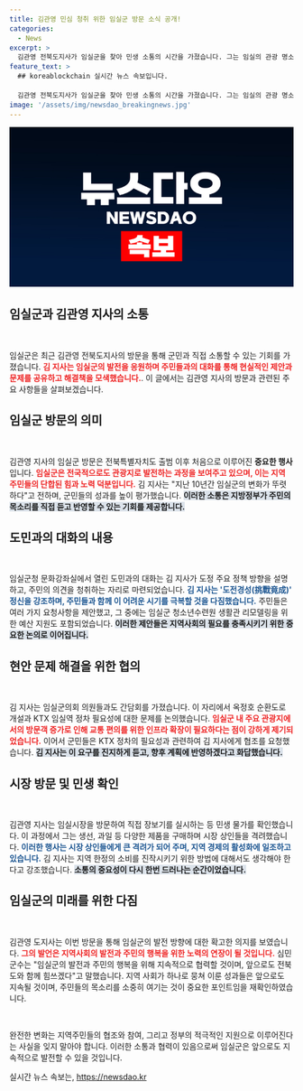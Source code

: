 ```yaml
---
title: 김관영 민심 청취 위한 임실군 방문 소식 공개!
categories:
  - News
excerpt: >
  김관영 전북도지사가 임실군을 찾아 민생 소통의 시간을 가졌습니다. 그는 임실의 관광 명소와 지역 현안을 강조하며, 도민과 함께 도전정신으로 전북특자도의 미래를 만들어가겠다고 밝혔습니다. 지역 주민들 또한 다양한 지원 요구를 전달하며 소통의 장이 마련되었습니다.
feature_text: >
  ## koreablockchain 실시간 뉴스 속보입니다.

  김관영 전북도지사가 임실군을 찾아 민생 소통의 시간을 가졌습니다. 그는 임실의 관광 명소와 지역 현안을 강조하며, 도민과 함께 도전정신으로 전북특자도의 미래를 만들어가겠다고 밝혔습니다. 지역 주민들 또한 다양한 지원 요구를 전달하며 소통의 장이 마련되었습니다.
image: '/assets/img/newsdao_breakingnews.jpg'
---
```


<p><img src="/assets/img/newsdao_breakingnews.jpg" alt="koreablockchain 속보" /></p>

<h2 data-ke-size="size26">임실군과 김관영 지사의 소통</h2>

<p data-ke-size="size16">&nbsp;</p>

<p>임실군은 최근 김관영 전북도지사의 방문을 통해 군민과 직접 소통할 수 있는 기회를 가졌습니다. <b><span style="color: #ee2323;">김 지사는 임실군의 발전을 응원하며 주민들과의 대화를 통해 현실적인 제안과 문제를 공유하고 해결책을 모색했습니다.</span></b>. 이 글에서는 김관영 지사의 방문과 관련된 주요 사항들을 살펴보겠습니다.</p>

<h2 data-ke-size="size26">임실군 방문의 의미</h2>

<p data-ke-size="size16">&nbsp;</p>

<p>김관영 지사의 임실군 방문은 전북특별자치도 출범 이후 처음으로 이루어진 <strong>중요한 행사</strong>입니다. <b><span style="color: #ee2323;">임실군은 전국적으로도 관광지로 발전하는 과정을 보여주고 있으며, 이는 지역 주민들의 단합된 힘과 노력 덕분입니다.</span></b> 김 지사는 "지난 10년간 임실군의 변화가 뚜렷하다"고 전하며, 군민들의 성과를 높이 평가했습니다. <b><span style="background-color: #21538527;">이러한 소통은 지방정부가 주민의 목소리를 직접 듣고 반영할 수 있는 기회를 제공합니다.</span></b> </p>

<h2 data-ke-size="size26">도민과의 대화의 내용</h2>

<p data-ke-size="size16">&nbsp;</p>

<p>임실군청 문화강좌실에서 열린 도민과의 대화는 김 지사가 도정 주요 정책 방향을 설명하고, 주민의 의견을 청취하는 자리로 마련되었습니다. <b><span style="color: #1a5490;">김 지사는 '도전경성(挑戰竟成)' 정신을 강조하며, 주민들과 함께 이 어려운 시기를 극복할 것을 다짐했습니다.</span></b> 주민들은 여러 가지 요청사항을 제안했고, 그 중에는 임실군 청소년수련원 생활관 리모델링을 위한 예산 지원도 포함되었습니다. <b><span style="background-color: #21538527;">이러한 제안들은 지역사회의 필요를 충족시키기 위한 중요한 논의로 이어집니다.</span></b></p>

<h2 data-ke-size="size26">현안 문제 해결을 위한 협의</h2>

<p data-ke-size="size16">&nbsp;</p>

<p>김 지사는 임실군의회 의원들과도 간담회를 가졌습니다. 이 자리에서 옥정호 순환도로 개설과 KTX 임실역 정차 필요성에 대한 문제를 논의했습니다. <b><span style="color: #ee2323;">임실군 내 주요 관광지에서의 방문객 증가로 인해 교통 편의를 위한 인프라 확장이 필요하다는 점이 강하게 제기되었습니다.</span></b> 이어서 군민들은 KTX 정차의 필요성과 관련하여 김 지사에게 협조를 요청했습니다. <b><span style="background-color: #21538527;">김 지사는 이 요구를 진지하게 듣고, 향후 계획에 반영하겠다고 화답했습니다.</span></b></p>

<h2 data-ke-size="size26">시장 방문 및 민생 확인</h2>

<p data-ke-size="size16">&nbsp;</p>

<p>김관영 지사는 임실시장을 방문하여 직접 장보기를 실시하는 등 민생 물가를 확인했습니다. 이 과정에서 그는 생선, 과일 등 다양한 제품을 구매하며 시장 상인들을 격려했습니다. <b><span style="color: #1a5490;">이러한 행사는 시장 상인들에게 큰 격려가 되어 주며, 지역 경제의 활성화에 일조하고 있습니다.</span></b> 김 지사는 지역 한정의 소비를 진작시키기 위한 방법에 대해서도 생각해야 한다고 강조했습니다. <b><span style="background-color: #21538527;">소통의 중요성이 다시 한번 드러나는 순간이었습니다.</span></b></p>

<h2 data-ke-size="size26">임실군의 미래를 위한 다짐</h2>

<p data-ke-size="size16">&nbsp;</p>

<p>김관영 도지사는 이번 방문을 통해 임실군의 발전 방향에 대한 확고한 의지를 보였습니다. <b><span style="color: #ee2323;">그의 발언은 지역사회의 발전과 주민의 행복을 위한 노력의 연장이 될 것입니다.</span></b> 심민 군수는 "임실군의 발전과 주민의 행복을 위해 지속적으로 협력할 것이며, 앞으로도 전북도와 함께 힘쓰겠다"고 말했습니다. 지역 사회가 하나로 뭉쳐 이룬 성과들은 앞으로도 지속될 것이며, 주민들의 목소리를 소중히 여기는 것이 중요한 포인트임을 재확인하였습니다.</p>

<p data-ke-size="size16">&nbsp;</p>

<p>완전한 변화는 지역주민들의 협조와 참여, 그리고 정부의 적극적인 지원으로 이루어진다는 사실을 잊지 말아야 합니다. 이러한 소통과 협력이 있음으로써 임실군은 앞으로도 지속적으로 발전할 수 있을 것입니다.</p>
실시간 뉴스 속보는, <a href="https://newsdao.kr" rel="dofollow">https://newsdao.kr</a>


